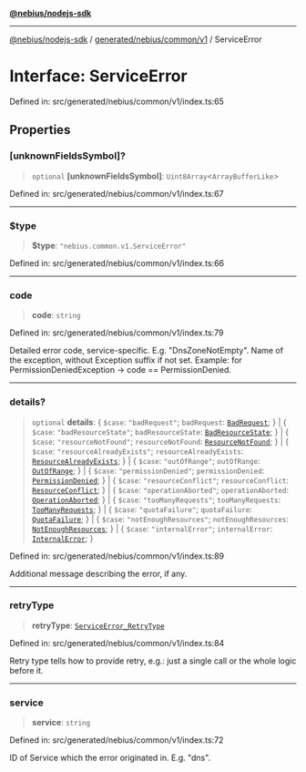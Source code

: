 [**@nebius/nodejs-sdk**](../../../../../README.md)

---

[@nebius/nodejs-sdk](../../../../../README.md) / [generated/nebius/common/v1](../README.md) / ServiceError

# Interface: ServiceError

Defined in: src/generated/nebius/common/v1/index.ts:65

## Properties

### \[unknownFieldsSymbol\]?

> `optional` **\[unknownFieldsSymbol\]**: `Uint8Array`\<`ArrayBufferLike`\>

Defined in: src/generated/nebius/common/v1/index.ts:67

---

### $type

> **$type**: `"nebius.common.v1.ServiceError"`

Defined in: src/generated/nebius/common/v1/index.ts:66

---

### code

> **code**: `string`

Defined in: src/generated/nebius/common/v1/index.ts:79

Detailed error code, service-specific. E.g. "DnsZoneNotEmpty".
Name of the exception, without Exception suffix if not set.
Example: for PermissionDeniedException -> code == PermissionDenied.

---

### details?

> `optional` **details**: \{ `$case`: `"badRequest"`; `badRequest`: [`BadRequest`](BadRequest.md); \} \| \{ `$case`: `"badResourceState"`; `badResourceState`: [`BadResourceState`](BadResourceState.md); \} \| \{ `$case`: `"resourceNotFound"`; `resourceNotFound`: [`ResourceNotFound`](ResourceNotFound.md); \} \| \{ `$case`: `"resourceAlreadyExists"`; `resourceAlreadyExists`: [`ResourceAlreadyExists`](ResourceAlreadyExists.md); \} \| \{ `$case`: `"outOfRange"`; `outOfRange`: [`OutOfRange`](OutOfRange.md); \} \| \{ `$case`: `"permissionDenied"`; `permissionDenied`: [`PermissionDenied`](PermissionDenied.md); \} \| \{ `$case`: `"resourceConflict"`; `resourceConflict`: [`ResourceConflict`](ResourceConflict.md); \} \| \{ `$case`: `"operationAborted"`; `operationAborted`: [`OperationAborted`](OperationAborted.md); \} \| \{ `$case`: `"tooManyRequests"`; `tooManyRequests`: [`TooManyRequests`](TooManyRequests.md); \} \| \{ `$case`: `"quotaFailure"`; `quotaFailure`: [`QuotaFailure`](QuotaFailure.md); \} \| \{ `$case`: `"notEnoughResources"`; `notEnoughResources`: [`NotEnoughResources`](NotEnoughResources.md); \} \| \{ `$case`: `"internalError"`; `internalError`: [`InternalError`](InternalError.md); \}

Defined in: src/generated/nebius/common/v1/index.ts:89

Additional message describing the error, if any.

---

### retryType

> **retryType**: [`ServiceError_RetryType`](../type-aliases/ServiceError_RetryType.md)

Defined in: src/generated/nebius/common/v1/index.ts:84

Retry type tells how to provide retry, e.g.: just a single call or the whole logic before it.

---

### service

> **service**: `string`

Defined in: src/generated/nebius/common/v1/index.ts:72

ID of Service which the error originated in. E.g. "dns".
